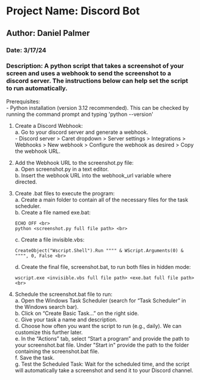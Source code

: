 # Project Name: Discord Bot
## Author: Daniel Palmer
### Date: 3/17/24
### Description: A python script that takes a screenshot of your screen and uses a webhook to send the screenshot to a discord server. The instructions below can help set the script to run automatically.


Prerequisites: <br>
     - Python installation (version 3.12 recommended). This can be checked by running the command prompt and typing 'python --version' <br>

1. Create a Discord Webhook: <br>
    a. Go to your discord server and generate a webhook. <br>
        -  Discord server > Caret dropdown > Server settings > Integrations > Webhooks > New webhook > Configure the webhook as desired > Copy the webhook URL. <br>

2. Add the Webhook URL to the screenshot.py file: <br>
    a. Open screenshot.py in a text editor. <br>
    b. Insert the webhook URL into the webhook_url variable where directed. <br>

3. Create .bat files to execute the program: <br>
    a. Create a main folder to contain all of the necessary files for the task scheduler. <br>
    b. Create a file named exe.bat: <br>
      ```
      ECHO OFF <br>
      python <screenshot.py full file path> <br>
      ```
      c. Create a file invisible.vbs: <br>
      ```
      CreateObject("Wscript.Shell").Run """" & WScript.Arguments(0) & """", 0, False <br>
      ```
      d. Create the final file, screenshot.bat, to run both files in hidden mode:
      ```
      wscript.exe <invisible.vbs full file path> <exe.bat full file path> <br>
      ```

5. Schedule the screenshot.bat file to run: <br>
    a. Open the Windows Task Scheduler (search for “Task Scheduler” in the Windows search bar). <br>
    b. Click on “Create Basic Task…” on the right side. <br>
    c. Give your task a name and description. <br>
    d. Choose how often you want the script to run (e.g., daily). We can customize this further later. <br>
    e. In the “Actions” tab, select “Start a program” and provide the path to your screenshot.bat file. Under "Start in" provide the path to the folder containing the screenshot.bat file. <br>
    f. Save the task. <br>
    g. Test the Scheduled Task: Wait for the scheduled time, and the script will automatically take a screenshot and send it to your Discord channel. <br>
